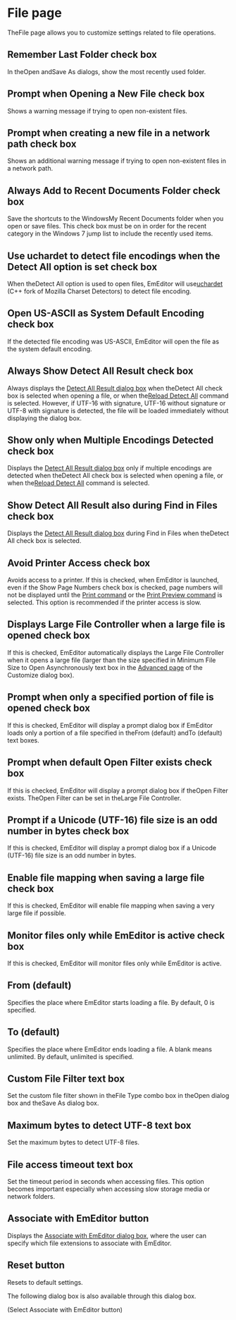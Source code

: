 # File page

TheFile page allows you to customize settings related to file
operations.

## Remember Last Folder check box

In theOpen andSave As dialogs, show the most recently used folder.

## Prompt when Opening a New File check box

Shows a warning message if trying to open non-existent files.

## Prompt when creating a new file in a network path check box

Shows an additional warning message if trying to open non-existent files in a network path.

## Always Add to Recent Documents Folder check box

Save the shortcuts to the WindowsMy Recent Documents folder when you
open or save files. This check box must be on in order for the recent category in the Windows 7 jump list to include the recently used items.

## Use uchardet to detect file encodings when the Detect All option is set check box

When theDetect All option is used to open files, EmEditor will use[uchardet](https://github.com/BYVoid/uchardet) (C++ fork of Mozilla Charset Detectors) to detect file encoding.

## Open US-ASCII as System Default Encoding check box

If the detected file encoding was US-ASCII, EmEditor will open the file as the system default encoding.

## Always Show Detect All Result check box

Always displays the
[Detect All Result dialog box](../../detect_result/index) when theDetect
All check box is selected when opening a file, or when the[Reload Detect All](../../../cmd/file/file_reload_detect_all) command is selected. However, if UTF-16 with
signature, UTF-16 without signature or UTF-8 with signature is detected, the file will be loaded immediately without displaying the dialog box.

## Show only when Multiple Encodings Detected check box

Displays the
[Detect All Result dialog box](../../detect_result/index) only if multiple encodings are detected when theDetect
All check box is selected when opening a file, or when the[Reload Detect All](../../../cmd/file/file_reload_detect_all) command is selected.

## Show Detect All Result also during Find in Files check box

Displays the
[Detect All Result dialog box](../../detect_result/index) during Find in Files when theDetect
All check box is selected.

## Avoid Printer Access check box

Avoids access to a printer. If this is checked, when EmEditor is launched, even if the
Show Page Numbers check box is checked, page numbers will not be displayed until the
[Print command](../../../cmd/file/file_print) or the [Print Preview command](../../../cmd/file/print_preview) is selected. This option is recommended if the printer access is slow.

## Displays Large File Controller when a large file is opened check box

If this is checked, EmEditor automatically displays the Large File Controller when it opens a large file (larger than the size specified in Minimum File Size to Open Asynchronously text box in the
[Advanced page](../advanced/index) of the Customize dialog box).

## Prompt when only a specified portion of file is opened check box

If this is checked, EmEditor will display a prompt dialog box if EmEditor loads only a portion of a file specified in theFrom (default) andTo (default) text boxes.

## Prompt when default Open Filter exists check box

If this is checked, EmEditor will display a prompt dialog box if theOpen Filter exists. TheOpen Filter can be set in theLarge File Controller.

## Prompt if a Unicode (UTF-16) file size is an odd number in bytes check box

If this is checked, EmEditor will display a prompt dialog box if a Unicode (UTF-16) file size is an odd number in bytes.

## Enable file mapping when saving a large file check box

If this is checked, EmEditor will enable file mapping when saving a very large file if possible.

## Monitor files only while EmEditor is active check box

If this is checked, EmEditor will monitor files only while EmEditor is active.

## From (default)

Specifies the place where EmEditor starts loading a file. By default, 0 is specified.

## To (default)

Specifies the place where EmEditor ends loading a file. A blank means unlimited. By default, unlimited is specified.

## Custom File Filter text box

Set the custom file filter shown in theFile Type combo box in theOpen
dialog box and theSave As dialog box.

## Maximum bytes to detect UTF-8 text box

Set the maximum bytes to detect UTF-8 files.

## File access timeout text box

Set the timeout period in seconds when accessing files. This option becomes important especially when accessing slow storage media or network folders.

## Associate with EmEditor button

Displays the [Associate with EmEditor dialog box](../../file_associate/index),
where the user can specify which file extensions to associate with EmEditor.

## Reset button

Resets to default settings.

The following dialog box is also available through this dialog box.

 (Select
Associate with EmEditor button)

